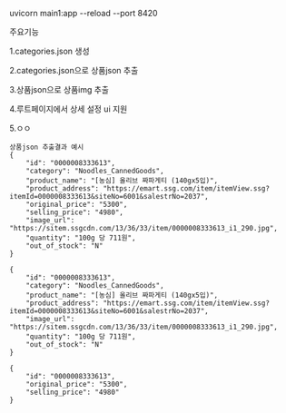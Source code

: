 uvicorn main1:app --reload --port 8420

주요기능

1.categories.json 생성

2.categories.json으로 상품json 추출

3.상품json으로 상품img 추출

4.루트페이지에서 상세 설정 ui 지원

5.ㅇㅇ

```
상품json 추출결과 예시
{
    "id": "0000008333613",
    "category": "Noodles_CannedGoods",
    "product_name": "[농심] 올리브 짜파게티 (140gx5입)",
    "product_address": "https://emart.ssg.com/item/itemView.ssg?itemId=0000008333613&siteNo=6001&salestrNo=2037",
    "original_price": "5300",
    "selling_price": "4980",
    "image_url": "https://sitem.ssgcdn.com/13/36/33/item/0000008333613_i1_290.jpg",
    "quantity": "100g 당 711원",
    "out_of_stock": "N"
}
```
```
{
    "id": "0000008333613",
    "category": "Noodles_CannedGoods",
    "product_name": "[농심] 올리브 짜파게티 (140gx5입)",
    "product_address": "https://emart.ssg.com/item/itemView.ssg?itemId=0000008333613&siteNo=6001&salestrNo=2037",
    "image_url": "https://sitem.ssgcdn.com/13/36/33/item/0000008333613_i1_290.jpg",
    "quantity": "100g 당 711원",
    "out_of_stock": "N"
}
```
```
{
    "id": "0000008333613",
    "original_price": "5300",
    "selling_price": "4980"
}
```
